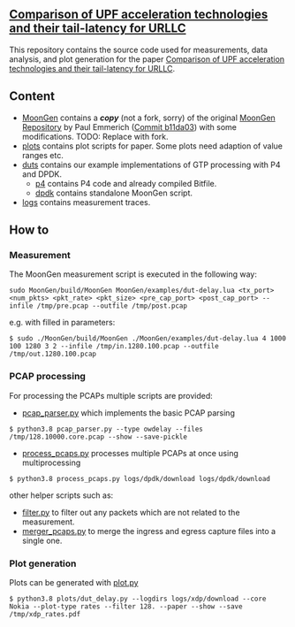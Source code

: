 [Comparison of UPF acceleration technologies
and their tail-latency for URLLC]()
---
This repository contains the source code used for measurements, data analysis, and plot generation for the paper [Comparison of UPF acceleration technologies
and their tail-latency for URLLC]().

## Content
* [MoonGen](MoonGen/) contains a **_copy_**  (not a fork, sorry) of the original [MoonGen Repository](https://github.com/emmericp/MoonGen) 
by Paul Emmerich ([Commit b11da03](https://github.com/emmericp/MoonGen/commit/b11da03004ab08e1c12fe3c2b51d6417553b9fbc))
with some modifications. TODO: Replace with fork.
* [plots](plots/) contains plot scripts for paper. Some plots need adaption of value ranges etc.
* [duts](duts/) contains our example implementations of GTP processing with P4 and DPDK.
  * [p4](duts/p4) contains P4 code and already compiled Bitfile.
  * [dpdk](duts/dpdk) contains standalone MoonGen script.
* [logs](logs/) contains measurement traces.

## How to
### Measurement
The MoonGen measurement script is executed in the following way:
```
sudo MoonGen/build/MoonGen MoonGen/examples/dut-delay.lua <tx_port> <num_pkts> <pkt_rate> <pkt_size> <pre_cap_port> <post_cap_port> --infile /tmp/pre.pcap --outfile /tmp/post.pcap
```
e.g. with filled in parameters:
```
$ sudo ./MoonGen/build/MoonGen ./MoonGen/examples/dut-delay.lua 4 1000 100 1280 3 2 --infile /tmp/in.1280.100.pcap --outfile /tmp/out.1280.100.pcap
```

### PCAP processing

For processing the PCAPs multiple scripts are provided:
* [pcap_parser.py](pcap_parser.py) which implements the basic PCAP parsing
```
$ python3.8 pcap_parser.py --type owdelay --files /tmp/128.10000.core.pcap --show --save-pickle
```
* [process_pcaps.py](process_pcaps.py) processes multiple PCAPs at once using multiprocessing
```
$ python3.8 process_pcaps.py logs/dpdk/download logs/dpdk/download
```
other helper scripts such as:
* [filter.py](filter.py) to filter out any packets which are not related to the measurement.
* [merger_pcaps.py](merge_pcaps.py) to merge the ingress and egress capture files into a single one.

### Plot generation

Plots can be generated with [plot.py](plots/plot.py)
```
$ python3.8 plots/dut_delay.py --logdirs logs/xdp/download --core Nokia --plot-type rates --filter 128. --paper --show --save /tmp/xdp_rates.pdf
```

